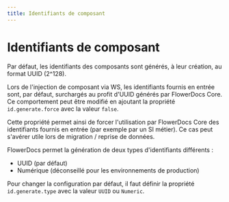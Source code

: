 ```yaml
---
title: Identifiants de composant
---
```


# Identifiants de composant

Par défaut, les identifiants des composants sont générés, à leur création, au format UUID (2^128).

Lors de l'injection de composant via WS, les identifiants fournis en entrée sont, par défaut, surchargés au profit d'UUID générés par FlowerDocs Core. Ce comportement peut être modifié en ajoutant la propriété ``id.generate.force`` avec la valeur ``false``.

Cette propriété permet ainsi de forcer l'utilisation par FlowerDocs Core des identifiants fournis en entrée (par exemple par un SI métier). Ce cas peut s'avérer utile lors de migration / reprise de données.



FlowerDocs permet la génération de deux types d'identifiants différents : 

* UUID (par défaut)
* Numérique (déconseillé pour les environnements de production)

Pour changer la configuration par défaut, il faut définir la propriété ``id.generate.type`` avec la valeur ``UUID`` ou ``Numeric``.
